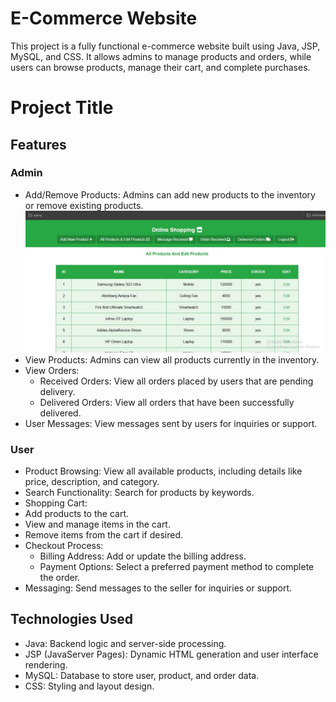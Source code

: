# E-Commerce Website
This project is a fully functional e-commerce website built using Java, JSP, MySQL, and CSS. It allows admins to manage products and orders,
while users can browse products, manage their cart, and complete purchases.

# Project Title

## Features
### Admin
- Add/Remove Products: Admins can add new products to the inventory or remove existing products.
  ![image alt](https://github.com/Nithin-0010/E-CommerceJSP/blob/819aa3bf19aa41bcea31ec1d6b5b633bf3d09da3/viewAndEditProducts.jpg)
- View Products: Admins can view all products currently in the inventory.
- View Orders:
  - Received Orders: View all orders placed by users that are pending delivery.
  - Delivered Orders: View all orders that have been successfully delivered.
- User Messages: View messages sent by users for inquiries or support.

### User
- Product Browsing: View all available products, including details like price, description, and category.
- Search Functionality: Search for products by keywords.
- Shopping Cart:
 - Add products to the cart.
 - View and manage items in the cart.
 - Remove items from the cart if desired.
- Checkout Process:
  - Billing Address: Add or update the billing address.
  - Payment Options: Select a preferred payment method to complete the order.
- Messaging: Send messages to the seller for inquiries or support.

## Technologies Used
- Java: Backend logic and server-side processing.
- JSP (JavaServer Pages): Dynamic HTML generation and user interface rendering.
- MySQL: Database to store user, product, and order data.
- CSS: Styling and layout design.

